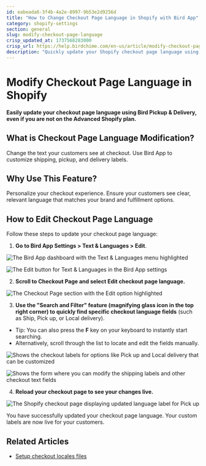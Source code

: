 ```yaml
---
id: eabeada6-3f4b-4a2e-8997-9b53e2d9256d
title: "How to Change Checkout Page Language in Shopify with Bird App"
category: shopify-settings
section: general
slug: modify-checkout-page-language
crisp_updated_at: 1737568283000
crisp_url: https://help.birdchime.com/en-us/article/modify-checkout-page-language-1l5y8h7/
description: "Quickly update your Shopify checkout page language using Bird Pickup & Delivery. Guide for merchants on all Shopify plans."
---
```


# Modify Checkout Page Language in Shopify

**Easily update your checkout page language using Bird Pickup & Delivery, even if you are not on the Advanced Shopify plan.**

## What is Checkout Page Language Modification?
Change the text your customers see at checkout. Use Bird App to customize shipping, pickup, and delivery labels.

## Why Use This Feature?
Personalize your checkout experience. Ensure your customers see clear, relevant language that matches your brand and fulfillment options.

## How to Edit Checkout Page Language
Follow these steps to update your checkout page language:

1. **Go to Bird App Settings > Text & Languages > Edit**.

![The Bird App dashboard with the Text & Languages menu highlighted](https://storage.crisp.chat/users/helpdesk/website/ca826b447482b000/textandlanguagemenu_1jlva44.png)

![The Edit button for Text & Languages in the Bird App settings](https://storage.crisp.chat/users/helpdesk/website/ca826b447482b000/screenshot-2025-01-05-at-13526_13li13b.png)

2. **Scroll to Checkout Page and select Edit checkout page language.**

![The Checkout Page section with the Edit option highlighted](https://storage.crisp.chat/users/helpdesk/website/ca826b447482b000/editcheckoutpage_irh0zd.png)

3. **Use the "Search and Filter" feature (magnifying glass icon in the top right corner) to quickly find specific checkout language fields** (such as Ship, Pick up, or Local delivery).  
- Tip: You can also press the **F** key on your keyboard to instantly start searching.
- Alternatively, scroll through the list to locate and edit the fields manually.

![Shows the checkout labels for options like Pick up and Local delivery that can be customized](https://storage.crisp.chat/users/helpdesk/website/ca826b447482b000/image_1edtjd2.png)

![Shows the form where you can modify the shipping labels and other checkout text fields](https://storage.crisp.chat/users/helpdesk/website/ca826b447482b000/image_1pfcww.png)

4. **Reload your checkout page to see your changes live.**

![The Shopify checkout page displaying updated language label for Pick up](https://storage.crisp.chat/users/helpdesk/website/ca826b447482b000/image_1xj5rex.png)

You have successfully updated your checkout page language. Your custom labels are now live for your customers.

## Related Articles
- [Setup checkout locales files](https://help.birdchime.com/en-us/article/setup-checkout-locales-files-1cw3r7h/)

